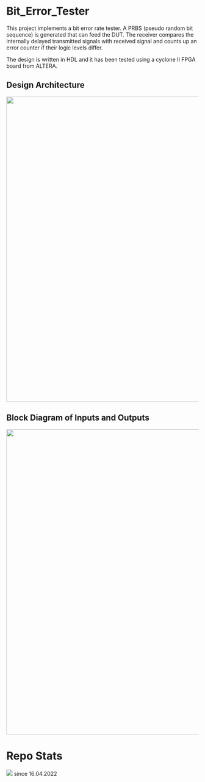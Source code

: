 # Bit_Error_Tester

This project implements a bit error rate tester. A PRBS (pseudo random bit sequence) is generated that can feed the DUT. The receiver compares the internally delayed transmitted signals with received signal and counts up an error counter if their logic levels differ. 

The design is written in HDL and it has been tested using a cyclone II FPGA board from ALTERA.

## Design Architecture
<img src="https://github.com/sascha-kirch/Bit_Error_Tester/blob/main/imgs/blockschaltbild_test_backplane.png" width="800" />

## Block Diagram of Inputs and Outputs
<img src="https://github.com/sascha-kirch/Bit_Error_Tester/blob/main/imgs/block.PNG" width="800" />

# Repo Stats
![](https://komarev.com/ghpvc/?username=saschakirchbert&color=yellow) since 16.04.2022
